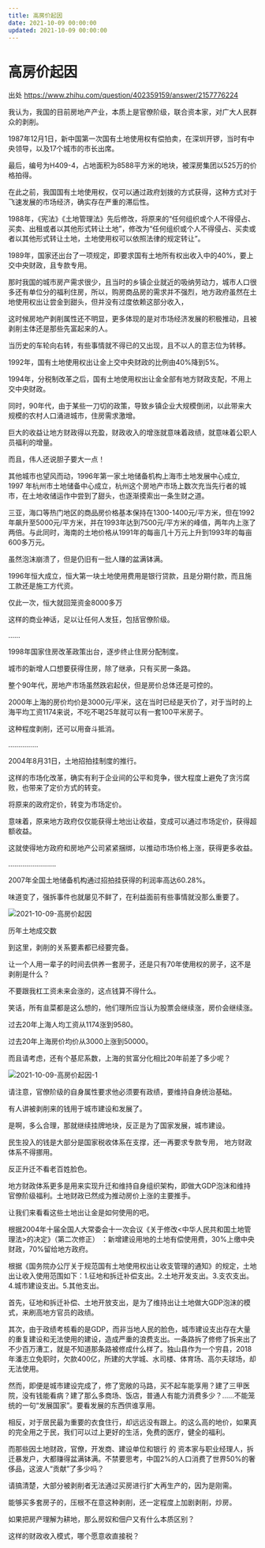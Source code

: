 ```yaml
---
title: 高房价起因
date: 2021-10-09 00:00:00
updated: 2021-10-09 00:00:00
---
```


# 高房价起因

出处 https://www.zhihu.com/question/402359159/answer/2157776224

我认为，我国的目前房地产产业，本质上是官僚阶级，联合资本家，对广大人民群众的剥削。

1987年12月1日，新中国第一次国有土地使用权有偿拍卖，在深圳开锣，当时有中央领导，以及17个城市的市长出席。

最后，编号为H409-4，占地面积为8588平方米的地块，被深房集团以525万的价格拍得。

在此之前，我国国有土地使用权，仅可以通过政府划拨的方式获得，这种方式对于飞速发展的市场经济，确实存在严重的滞后性。

1988年，《宪法》《土地管理法》先后修改，将原来的“任何组织或个人不得侵占、买卖、出租或者以其他形式转让土地”，修改为“任何组织或个人不得侵占、买卖或者以其他形式转让土地，土地使用权可以依照法律的规定转让”。

1989年，国家还出台了一项规定，即要求国有土地所有权出收入中的40%，要上交中央财政，且专款专用。

那时我国的城市房产需求很少，且当时的乡镇企业就近的吸纳劳动力，城市人口很多还有单位分的福利住房，所以，购房商品房的需求并不强烈，地方政府虽然在土地使用权出让尝金到甜头，但并没有过度依赖这部分收入，

这时候房地产剥削属性还不明显，更多体现的是对市场经济发展的积极推动，且被剥削主体还是那些先富起来的人。

当历史的车轮向右转，有些事情就不得已的又出现，且不以人的意志位为转移。

1992年，国有土地使用权出让金上交中央财政的比例由40%降到5%。

1994年，分税制改革之后，国有土地使用权出让金全部有地方财政支配，不用上交中央财政。

同时，90年代，由于某些一刀切的政策，导致乡镇企业大规模倒闭，以此带来大规模的农村人口涌进城市，住房需求激增。

巨大的收益让地方财政得以充盈，财政收入的增涨就意味着政绩，就意味着公职人员福利的增量。

而且，伟人还说胆子要大一点！

其他城市也望风而动，1996年第一家土地储备机构上海市土地发展中心成立, 1997 年杭州市土地储备中心成立，杭州这个房地产市场上数次充当先行者的城市，在土地收储运作中尝到了甜头，也逐渐摸索出一条生财之道。

三亚，海口等热门地区的商品房价格基本保持在1300-1400元/平方米，但在1992年飙升至5000元/平方米，并在1993年达到7500元/平方米的峰值，两年内上涨了两倍。与此同时，海南的土地价格从1991年的每亩几十万元上升到1993年的每亩600多万元。

虽然泡沫崩溃了，但是仍旧有一批人赚的盆满钵满。

1996年恒大成立，恒大第一块土地使用费用是银行贷款，且是分期付款，而且施工款还是施工方代资。

仅此一次，恒大就回笼资金8000多万

这样的商业神话，足以让任何人发狂，包括官僚阶级。

……

1998年国家住房改革政策出台，逐步终止住房分配制度。

城市的新增人口想要获得住房，除了继承，只有买房一条路。

整个90年代，房地产市场虽然跌宕起伏，但是房价总体还是可控的。

2000年上海的房价均价是3000元/平米，这在当时已经是天价了，对于当时的上海平均工资1174来说，不吃不喝25年就可以有一套100平米房子。

这种程度剥削，还可以用奋斗抵消。

……………

2004年8月31日，土地招拍挂制度的推行。

这样的市场化改革，确实有利于企业间的公平和竞争，很大程度上避免了贪污腐败，也带来了定价方式的转变。

将原来的政府定价，转变为市场定价。

意味着，原来地方政府仅仅能获得土地出让收益，变成可以通过市场定价，获得超额收益。

这就使得地方政府和房地产公司紧紧捆绑，以推动市场价格上涨，获得更多收益。

……………………

2007年全国土地储备机构通过招拍挂获得的利润率高达60.28%。

味道变了，强拆事件也就屡见不鲜了，在利益面前有些事情就没那么重要了。

![2021-10-09-高房价起因](assets/2021-10-09-高房价起因.jpeg)

历年土地成交数

到这里，剥削的关系要素都已经要完备。

让一个人用一辈子的时间去供养一套房子，还是只有70年使用权的房子，这不是剥削是什么？

不要跟我杠工资未来会涨的，这点钱算不得什么。

笑话，所有韭菜都是这么想的，他们理所应当认为股票会继续涨，房价会继续涨。

过去20年上海人均工资从1174涨到9580。

过去20年上海房价均价从3000上涨到50000。

而且请考虑，还有个基尼系数，上海的贫富分化相比20年前差了多少呢？

![2021-10-09-高房价起因-1](assets/2021-10-09-高房价起因-1.jpeg)

请注意，官僚阶级的自身属性要求他必须要有政绩，要维持自身统治基础。

有人讲被剥削来的钱用于城市建设和发展了。

是啊，多么合理，那就继续挂牌地块，反正是为了国家发展，城市建设。

民生投入的钱是大部分是国家税收体系在支撑，还一再要求专款专用， 地方财政体系不得挪用。

反正升迁不看老百姓脸色。

地方财政体系更多是用来实现升迁和维持自身组织架构，即做大GDP泡沫和维持官僚阶级福利。土地财政已然成为推动房价上涨的主要推手。

让我们来看看这些土地出让金是如何使用的吧。

根据2004年十届全国人大常委会十一次会议《关于修改<中华人民共和国土地管理法>的决定》（第二次修正）      ：新增建设用地的土地有偿使用费，30%上缴中央财政，70%留给地方政府。

根据《国务院办公厅关于规范国有土地使用权出让收支管理的通知》的规定，土地出让收入使用范围如下：1.征地和拆迁补偿支出。2.土地开发支出。3.支农支出。4.城市建设支出。5.其他支出。

首先，征地和拆迁补偿、土地开放支出，是为了维持出让土地做大GDP泡沫的模式，来刷高地方官员的政绩。

其次，由于政绩考核看的是GDP，而非当地人民的脸色，城市建设支出存在大量的重复建设和无法使用的建设，造成严重的浪费支出。一条路拆了修修了拆来出了不少百万漕工，就是不知道那条路被修成什么样了。独山县作为一个穷县，2018年潘志立免职时，欠款400亿，所建的大学城、水司楼、体育场、高尔夫球场，却无法使用。

然而，即便是城市建设完成了，修了宽敞的马路，买不起车能享用？建了三甲医院，没有钱能看病？建了那么多商场、饭店，普通人有能力消费多少？……不能笼统的一句“发展国家”。要看发展的东西供谁享用。

相反，对于居民最为重要的衣食住行，却远远没有跟上。的这么高的地价，如果真的完全用之于民，我们可以过上更好的生活，免费的医疗，健全的福利。

而那些因土地财政，官僚，开发商、建设单位和银行 的 资本家与职业经理人，拆迁暴发户，大都赚得盆满钵满。不禁要思考，中国2%的人口消费了世界50%的奢侈品，这波人“贡献”了多少吗？

请搞清楚，大部分被剥削者无法通过买房进行扩大再生产的，因为是刚需。

能够买多套房子的，压根不在意这种剥削，还一定程度上加剧剥削，炒房。

如果把房产理解为耕地，那么房奴和佃户又有什么本质区别？

这样的财政收入模式，哪个愿意收直接税？
